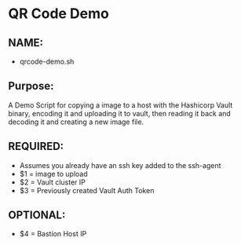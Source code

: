 # QR Code Demo

## NAME:
- qrcode-demo.sh
## Purpose:
A Demo Script for copying a image to a host with the Hashicorp Vault binary, encoding it and uploading it to vault, then reading it back and decoding it and creating a new image file.

## REQUIRED:
- Assumes you already have an ssh key added to the ssh-agent
- $1 = image to upload
- $2 = Vault cluster IP
- $3 = Previously created Vault Auth Token

## OPTIONAL:
- $4 = Bastion Host IP

